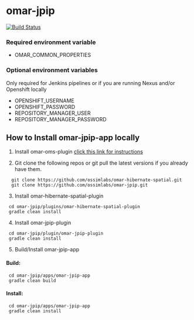 # omar-jpip

[![Build Status](https://jenkins.radiantbluecloud.com/buildStatus/icon?job=omar-jpip-dev)]()

### Required environment variable
- OMAR_COMMON_PROPERTIES

### Optional environment variables
Only required for Jenkins pipelines or if you are running Nexus and/or Openshift locally

- OPENSHIFT_USERNAME
- OPENSHIFT_PASSWORD
- REPOSITORY_MANAGER_USER
- REPOSITORY_MANAGER_PASSWORD

## How to Install omar-jpip-app locally

1. Install omar-oms-plugin [click this link for instructions](https://github.com/ossimlabs/omar-oms)

2. Git clone the following repos or git pull the latest versions if you already have them.
```
  git clone https://github.com/ossimlabs/omar-hibernate-spatial.git
  git clone https://github.com/ossimlabs/omar-jpip.git
```

3. Install omar-hibernate-spatial-plugin
```
 cd omar-jpip/plugins/omar-hibernate-spatial-plugin
 gradle clean install
```

4. Install omar-jpip-plugin
```
 cd omar-jpip/plugin/omar-jpip-plugin
 gradle clean install
```

5. Build/Install omar-jpip-app
#### Build:
```
 cd omar-jpip/apps/omar-jpip-app
 gradle clean build
 ```
#### Install:
```
 cd omar-jpip/apps/omar-jpip-app
 gradle clean install
```

